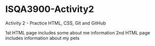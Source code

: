 # ISQA3900-Activity2
Activity 2 - Practice HTML, CSS, Git and GitHub

1st HTML page includes some about me information
2nd HTML page includes information about my pets
